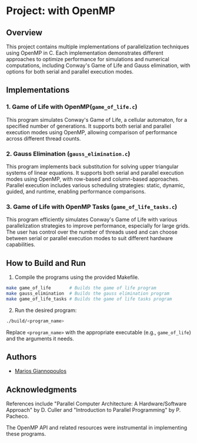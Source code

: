 # Project: with OpenMP

## Overview
This project contains multiple implementations of parallelization techniques using OpenMP in C. Each implementation demonstrates different approaches to optimize performance for simulations and numerical computations, including Conway's Game of Life and Gauss elimination, with options for both serial and parallel execution modes.

## Implementations

### 1. Game of Life with OpenMP(`game_of_life.c`)
This program simulates Conway's Game of Life, a cellular automaton, for a specified number of generations. It supports both serial and parallel execution modes using OpenMP, allowing comparison of performance across different thread counts.
### 2. Gauss Elimination (`gauss_elimination.c`)
This program implements back substitution for solving upper triangular systems of linear equations. It supports both serial and parallel execution modes using OpenMP, with row-based and column-based approaches. Parallel execution includes various scheduling strategies: static, dynamic, guided, and runtime, enabling performance comparisons.
### 3. Game of Life with OpenMP Tasks (`game_of_life_tasks.c`)
This program efficiently simulates Conway's Game of Life with various parallelization strategies to improve performance, especially for large grids. The user has control over the number of threads used and can choose between serial or parallel execution modes to suit different hardware capabilities.

## How to Build and Run
1. Compile the programs using the provided Makefile.
```bash
make game_of_life       # Builds the game of life program
make gauss_elimination  # Builds the gauss elimination program
make game_of_life_tasks # Builds the game of life tasks program
```
2. Run the desired program:
```bash
./build/<program_name>
```
Replace `<program_name>` with the appropriate executable (e.g., `game_of_life`) and the arguments it needs.
## Authors

- [Marios Giannopoulos](https://github.com/mgiannopoulos24)


## Acknowledgments

References include "Parallel Computer Architecture: A Hardware/Software Approach" by D. Culler and "Introduction to Parallel Programming" by P. Pacheco.

The OpenMP API and related resources were instrumental in implementing these programs.